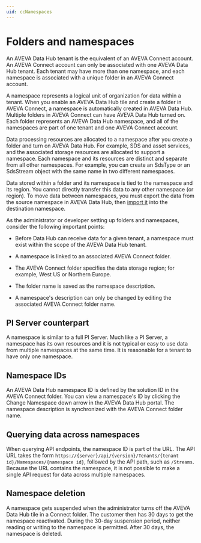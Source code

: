 ```yaml
---
uid: ccNamespaces
---
```


# Folders and namespaces

An AVEVA Data Hub tenant is the equivalent of an AVEVA Connect account. An AVEVA Connect account can only be associated with one AVEVA Data Hub tenant. Each tenant may have more than one namespace, and each namespace is associated with a unique folder in an AVEVA Connect account.

A namespace represents a logical unit of organization for data within a tenant. When you enable an AVEVA Data Hub tile and create a folder in AVEVA Connect, a namespace is automatically created in AVEVA Data Hub. Multiple folders in AVEVA Connect can have AVEVA Data Hub turned on. Each folder represents an AVEVA Data Hub namespace, and all of the namespaces are part of one tenant and one AVEVA Connect account.

Data processing resources are allocated to a namespace after you create a folder and turn on AVEVA Data Hub. For example, SDS and asset services, and the associated storage resources are allocated to support a namespace. Each namespace and its resources are distinct and separate from all other namespaces. For example, you can create an SdsType or an SdsStream object with the same name in two different namespaces.

Data stored within a folder and its namespace is tied to the namespace and its region. You cannot directly transfer this data to any other namespace (or region). To move data between namespaces, you must export the data from the source namespace in AVEVA Data Hub, then [import it](xref:transfer-data) into the destination namespace.

As the administrator or developer setting up folders and namespaces, consider the following important points:
 
* Before Data Hub can receive data for a given tenant, a namespace must exist within the scope of the AVEVA Data Hub tenant.

* A namespace is linked to an associated AVEVA Connect folder.

* The AVEVA Connect folder specifies the data storage region; for example, West US or Northern Europe.

* The folder name is saved as the namespace description. 

* A namespace's description can only be changed by editing the associated AVEVA Connect folder name.

## PI Server counterpart

A namespace is similar to a full PI Server. Much like a PI Server, a namespace has its own resources and it is not typical or easy to use data from multiple namespaces at the same time. It is reasonable for a tenant to have only one namespace.

## Namespace IDs

An AVEVA Data Hub namespace ID is defined by the solution ID in the AVEVA Connect folder. You can view a namespace's ID by clicking the Change Namespace down arrow in the AVEVA Data Hub portal. The namespace description is synchronized with the AVEVA Connect folder name.

## Querying data across namespaces

When querying API endpoints, the namespace ID is part of the URL. The API URL takes the form `https://{server}/api/{version}/Tenants/{tenant id}/Namespaces/{namespace id}`, followed by the API path, such as `/Streams`.  Because the URL contains the namespace, it is not possible to make a single API request for data across multiple namespaces.

## Namespace deletion

A namespace gets suspended when the administrator turns off the AVEVA Data Hub tile in a Connect folder. The customer then has 30 days to get the namespace reactivated. During the 30-day suspension period, neither reading or writing to the namespace is permitted. After 30 days, the namespace is deleted.
